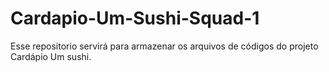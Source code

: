 # Cardapio-Um-Sushi-Squad-1
Esse repositorio servirá para armazenar os arquivos de códigos do projeto Cardápio Um sushi.

